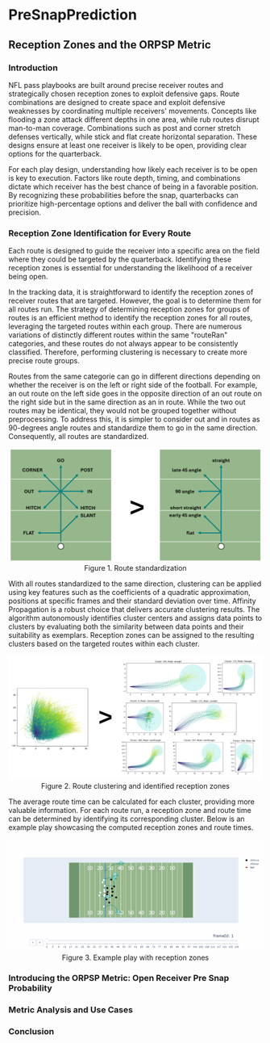 # PreSnapPrediction

## Reception Zones and the ORPSP Metric
### Introduction
NFL pass playbooks are built around precise receiver routes and strategically chosen reception zones to exploit defensive gaps. Route combinations are designed to create space and exploit defensive weaknesses by coordinating multiple receivers' movements. Concepts like flooding a zone attack different depths in one area, while rub routes disrupt man-to-man coverage. Combinations such as post and corner stretch defenses vertically, while stick and flat create horizontal separation. These designs ensure at least one receiver is likely to be open, providing clear options for the quarterback.

For each play design, understanding how likely each receiver is to be open is key to execution. Factors like route depth, timing, and combinations dictate which receiver has the best chance of being in a favorable position. By recognizing these probabilities before the snap, quarterbacks can prioritize high-percentage options and deliver the ball with confidence and precision.


### Reception Zone Identification for Every Route
Each route is designed to guide the receiver into a specific area on the field where they could be targeted by the quarterback. Identifying these reception zones is essential for understanding the likelihood of a receiver being open.

In the tracking data, it is straightforward to identify the reception zones of receiver routes that are targeted. However, the goal is to determine them for all routes run. The strategy of determining reception zones for groups of routes is an efficient method to identify the reception zones for all routes, leveraging the targeted routes within each group. There are numerous variations of distinctly different routes within the same "routeRan" categories, and these routes do not always appear to be consistently classified. Therefore, performing clustering is necessary to create more precise route groups.

Routes from the same categorie can go in different directions depending on whether the receiver is on the left or right side of the football. For example, an out route on the left side goes in the opposite direction of an out route on the right side but in the same direction as an in route. While the two out routes may be identical, they would not be grouped together without preprocessing. To address this, it is simpler to consider out and in routes as 90-degrees angle routes and standardize them to go in the same direction. Consequently, all routes are standardized.

<p align="center">
    <img src="reports/figures/route_standardization.png">
    Figure 1. Route standardization
</p>

With all routes standardized to the same direction, clustering can be applied using key features such as the coefficients of a quadratic approximation, positions at specific frames and their standard deviation over time. Affinity Propagation is a robust choice that delivers accurate clustering results. The algorithm autonomously identifies cluster centers and assigns data points to clusters by evaluating both the similarity between data points and their suitability as exemplars. Reception zones can be assigned to the resulting clusters based on the targeted routes within each cluster.

<p align="center">
    <img src="reports/figures/route_clustering.png">
    Figure 2. Route clustering and identified reception zones
</p>

The average route time can be calculated for each cluster, providing more valuable information. For each route run, a reception zone and route time can be determined by identifying its corresponding cluster. Below is an example play showcasing the computed reception zones and route times.

<p align="center">
    <img src="reports/animations/animated_play_routes.gif">
    Figure 3. Example play with reception zones
</p>


### Introducing the ORPSP Metric: Open Receiver Pre Snap Probability

### Metric Analysis and Use Cases

### Conclusion

